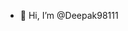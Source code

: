 - 👋 Hi, I’m @Deepak98111


<!---
Deepak98111/Deepak98111 is a ✨ special ✨ repository because its `README.md` (this file) appears on your GitHub profile.
You can click the Preview link to take a look at your changes.
--->
